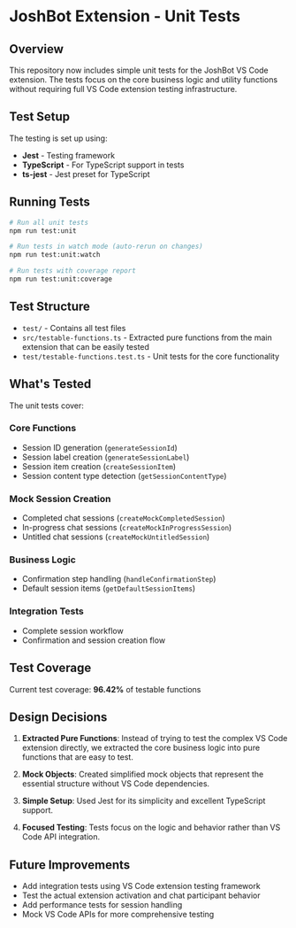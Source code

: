 # JoshBot Extension - Unit Tests

## Overview

This repository now includes simple unit tests for the JoshBot VS Code extension. The tests focus on the core business logic and utility functions without requiring full VS Code extension testing infrastructure.

## Test Setup

The testing is set up using:
- **Jest** - Testing framework
- **TypeScript** - For TypeScript support in tests
- **ts-jest** - Jest preset for TypeScript

## Running Tests

```bash
# Run all unit tests
npm run test:unit

# Run tests in watch mode (auto-rerun on changes)
npm run test:unit:watch

# Run tests with coverage report
npm run test:unit:coverage
```

## Test Structure

- `test/` - Contains all test files
- `src/testable-functions.ts` - Extracted pure functions from the main extension that can be easily tested
- `test/testable-functions.test.ts` - Unit tests for the core functionality

## What's Tested

The unit tests cover:

### Core Functions
- Session ID generation (`generateSessionId`)
- Session label creation (`generateSessionLabel`) 
- Session item creation (`createSessionItem`)
- Session content type detection (`getSessionContentType`)

### Mock Session Creation
- Completed chat sessions (`createMockCompletedSession`)
- In-progress chat sessions (`createMockInProgressSession`)
- Untitled chat sessions (`createMockUntitledSession`)

### Business Logic
- Confirmation step handling (`handleConfirmationStep`)
- Default session items (`getDefaultSessionItems`)

### Integration Tests
- Complete session workflow
- Confirmation and session creation flow

## Test Coverage

Current test coverage: **96.42%** of testable functions

## Design Decisions

1. **Extracted Pure Functions**: Instead of trying to test the complex VS Code extension directly, we extracted the core business logic into pure functions that are easy to test.

2. **Mock Objects**: Created simplified mock objects that represent the essential structure without VS Code dependencies.

3. **Simple Setup**: Used Jest for its simplicity and excellent TypeScript support.

4. **Focused Testing**: Tests focus on the logic and behavior rather than VS Code API integration.

## Future Improvements

- Add integration tests using VS Code extension testing framework
- Test the actual extension activation and chat participant behavior
- Add performance tests for session handling
- Mock VS Code APIs for more comprehensive testing